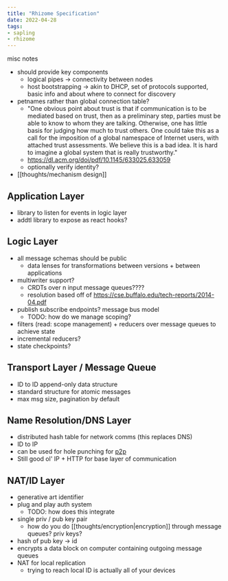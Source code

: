 ```yaml
---
title: "Rhizome Specification"
date: 2022-04-28
tags:
- sapling
- rhizome
---
```


misc notes
- should provide key components
	- logical pipes -> connectivity between nodes
	- host bootstrapping -> akin to DHCP, set of protocols supported, basic info and about where to connect for discovery
- petnames rather than global connection table?
	- "One obvious point about trust is that if communication is to be mediated based on trust, then as a preliminary step, parties must be able to know to whom they are talking. Otherwise, one has little basis for judging how much to trust others. One could take this as a call for the imposition of a global namespace of Internet users, with attached trust assessments. We believe this is a bad idea. It is hard to imagine a global system that is really trustworthy."
	- https://dl.acm.org/doi/pdf/10.1145/633025.633059
	- optionally verify identity?
- [[thoughts/mechanism design]] 

## Application Layer
-   library to listen for events in logic layer
-   addtl library to expose as react hooks?

## Logic Layer
- all message schemas should be public
	- data lenses for transformations between versions + between applications
- multiwriter support?
	- CRDTs over n input message queues????
	- resolution based off of https://cse.buffalo.edu/tech-reports/2014-04.pdf
- publish subscribe endpoints? message bus model
	- TODO: how do we manage scoping?
- filters (read: scope management) + reducers over message queues to achieve state
- incremental reducers?
- state checkpoints?

## Transport Layer / Message Queue
- ID to ID append-only data structure
- standard structure for atomic messages
- max msg size, pagination by default

## Name Resolution/DNS Layer
- distributed hash table for network comms (this replaces DNS)
- ID to IP
- can be used for hole punching for [p2p](thoughts/peer-to-peer.md)
- Still good ol' IP + HTTP for base layer of communication

## NAT/ID Layer
- generative art identifier
- plug and play auth system
	- TODO: how does this integrate
- single priv / pub key pair
	- how do you do [[thoughts/encryption|encryption]] through message queues? priv keys?
- hash of pub key → id
- encrypts a data block on computer containing outgoing message queues
- NAT for local replication
	- trying to reach local ID is actually all of your devices


